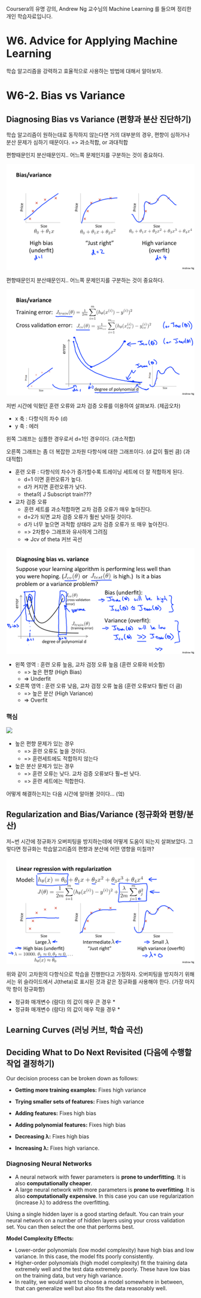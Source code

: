 Coursera의 유명 강의, Andrew Ng 교수님의 Machine Learning 를 들으며 정리한 개인 학습자료입니다.



# W6. Advice for Applying Machine Learning

학습 알고리즘을 강력하고 효율적으로 사용하는 방법에 대해서 알아보자.

# W6-2. Bias vs Variance

## Diagnosing Bias vs Variance (편향과 분산 진단하기)

학습 알고리즘이 원하는대로 동작하지 않는다면 거의 대부분의 경우, 편향이 심하거나 분산 문제가 심하기 때문이다. => 과소적합, or 과대적합

편향때문인지 분산때문인지.. 어느쪽 문제인지를 구분하는 것이 중요하다.

![](./images/ML_10/ML_10-16.png)

편향때문인지 분산때문인지.. 어느쪽 문제인지를 구분하는 것이 중요하다.

![](./images/ML_10/ML_10-17.png)

저번 시간에 익혔던 훈련 오류와 교차 검증 오류를 이용하여 살펴보자. (제곱오차)

* x 축 : 다항식의 차수 (d)
* y 축 : 에러

왼쪽 그래프는 심플한 경우로서 d=1인 경우이다. (과소적합)

오른쪽 그래프는 좀 더 복잡한 고차원 다항식에 대한 그래프이다. (d 값이 훨씬 큼) (과대적합)

* 훈련 오류 : 다항식의 차수가 증가할수록 트레이닝 세트에 더 잘 적합하게 된다.
  * d=1 이면 훈련오류가 높다.
  * d가 커지면 훈련오류가 낮다.
  * theta의 J Subscript train???
* 교차 검증 오류 
  * 훈련 세트를 과소적합하면 교차 검증 오류가 매우 높아진다.
  * d=2가 되면 교차 검증 오류가 훨씬 낮아질 것이다.
  * d가 너무 높으면 과적합 상태라 교차 검증 오류가 또 매우 높아진다.
  * => 2차함수 그래프와 유사하게 그려짐
  * => Jcv of theta 커브 곡선

![](./images/ML_10/ML_10-18.png)

* 왼쪽 영역 : 훈련 오류 높음, 교차 검정 오류 높음 (훈련 오류와 비슷함)
  * => 높은 편향 (High Bias)
  * => Underfit
* 오른쪽 영역 : 훈련 오류 낮음, 교차 검정 오류 높음 (훈련 오류보다 훨씬 더 큼)
  * => 높은 분산 (High Variance)
  * => Overfit

### 핵심

![](https://d3c33hcgiwev3.cloudfront.net/imageAssetProxy.v1/I4dRkz_pEeeHpAqQsW8qwg_bed7efdd48c13e8f75624c817fb39684_fixed.png?expiry=1598313600000&hmac=93k7ndmCyTUm0uPoL_DVlhwPq9Nuo2PAl1BL5YSoT-M)

* 높은 편향 문제가 있는 경우 
  * => 훈련 오류도 높을 것이다.
  * => 훈련세트에도 적합하지 않는다
* 높은 분산 문제가 있는 경우
  * => 훈련 오류는 낮다. 교차 검증 오류보다 훨~씬 낮다.
  * => 훈련 세트에는 적합한다.

어떻게 해결하는지는 다음 시간에 알아볼 것이다... (엌)

## Regularization and Bias/Variance (정규화와 편향/분산)

저~번 시간에 정규화가 오버피팅을 방지하는데에 어떻게 도움이 되는지 살펴보았다. 그렇다면 정규화는 학습알고리즘의 편향과 분산에 어떤 영향을 미칠까?

![](./images/ML_10/ML_10-20.png)

위와 같이 고차원의 다항식으로 학습을 진행한다고 가정하자. 오버피팅을 방지하기 위해서는  위 슬라이드에서 J(theta)로 표시된 것과 같은 정규화를 사용해야 한다. (가장 마지막 항이 정규화항)

* 정규화 매개변수 (람다) 의 값이 매우 큰 경우
  *  
* 정규화 매개변수 (람다) 의 값이 매우 작을 경우
  * 



## Learning Curves (러닝 커브, 학습 곡선)



## Deciding What to Do Next Revisited (다음에 수행할 작업 결정하기)

Our decision process can be broken down as follows:

- **Getting more training examples:** Fixes high variance

- **Trying smaller sets of features:** Fixes high variance

- **Adding features:** Fixes high bias

- **Adding polynomial features:** Fixes high bias

- **Decreasing λ:** Fixes high bias

- **Increasing λ:** Fixes high variance.

### **Diagnosing Neural Networks**

- A neural network with fewer parameters is **prone to underfitting**. It is also **computationally cheaper**.
- A large neural network with more parameters is **prone to overfitting**. It is also **computationally expensive**. In this case you can use regularization (increase λ) to address the overfitting.

Using a single hidden layer is a good starting default. You can train your neural network on a number of hidden layers using your cross validation set. You can then select the one that performs best.

**Model Complexity Effects:**

- Lower-order polynomials (low model complexity) have high bias and low variance. In this case, the model fits poorly consistently.
- Higher-order polynomials (high model complexity) fit the training data extremely well and the test data extremely poorly. These have low bias on the training data, but very high variance.
- In reality, we would want to choose a model somewhere in between, that can generalize well but also fits the data reasonably well.
